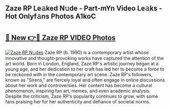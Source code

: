 ## Zaze RP Le𝚊ked N𝚞de - Part-mYn Video Le𝚊ks - Hot Onlyf𝚊ns Photos A1koC

# <h2><a href="http://ab63436.deff.icu/?id=Zaze+RP">🔗 New 👉🔴 Zaze RP VIDEO Photos</a></h2>

[![Zaze RP N𝚞des](https://i.imgur.com/rIISA9y.gif)](http://ab63436.deff.icu/?id=Zaze+RP)
Zaze RP (b. 1990) is a contemporary artist whose innovative and thought-provoking works have captured the attention of the art world. Born in London, England, Zaze RP's artistic journey began at a young age, and her dedication to her craft has led her to become a force to be reckoned with in the contemporary art scene. Zaze RP's followers, known as "Sirens," are fiercely loyal and often engage in online discussions about her work and controversies. Her content has become a cultural phenomenon, inspiring fan art, memes, and even academic analysis. Despite the criticism, Zaze RP's popularity continues to grow, with some fans praising her for her authenticity and defiance of societal norms.

